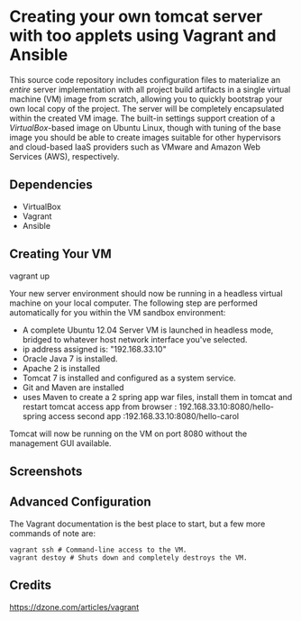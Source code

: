 

Creating your own tomcat server with too applets using Vagrant and Ansible
========
This source code repository includes configuration files to materialize an _entire_ server implementation with all project build artifacts in a single virtual machine (VM) image from scratch, allowing you to quickly bootstrap your own local copy of the project. The server will be completely encapsulated within the created VM image.  The built-in settings support creation of a *VirtualBox*-based image on Ubuntu Linux, though with tuning of the base image you should be able to create images suitable for other hypervisors and cloud-based IaaS providers such as VMware and Amazon Web Services (AWS), respectively.

Dependencies
----

 * VirtualBox
 * Vagrant
 * Ansible

Creating Your VM
----
vagrant up

Your new server environment should now be running in a headless virtual machine on your local computer. The following step are performed automatically for you within the VM sandbox environment:

 * A complete Ubuntu 12.04 Server VM is launched in headless mode, bridged to whatever host network interface you've selected.
 * ip address assigned is: "192.168.33.10"
 * Oracle Java 7 is installed.
 * Apache 2 is installed
 * Tomcat 7 is installed and configured as a system service.
 * Git and Maven are installed
 * uses Maven to create a 2 spring app war files, install them in tomcat and restart tomcat
	access app from browser : 192.168.33.10:8080/hello-spring
	access second app :192.168.33.10:8080/hello-carol
 
Tomcat will now be running on the VM on port 8080 without the management GUI available.

 
Screenshots
----

Advanced Configuration
----
The Vagrant documentation is the best place to start, but a few more commands of note are:

    vagrant ssh # Command-line access to the VM.
    vagrant destoy # Shuts down and completely destroys the VM.


Credits
----
https://dzone.com/articles/vagrant